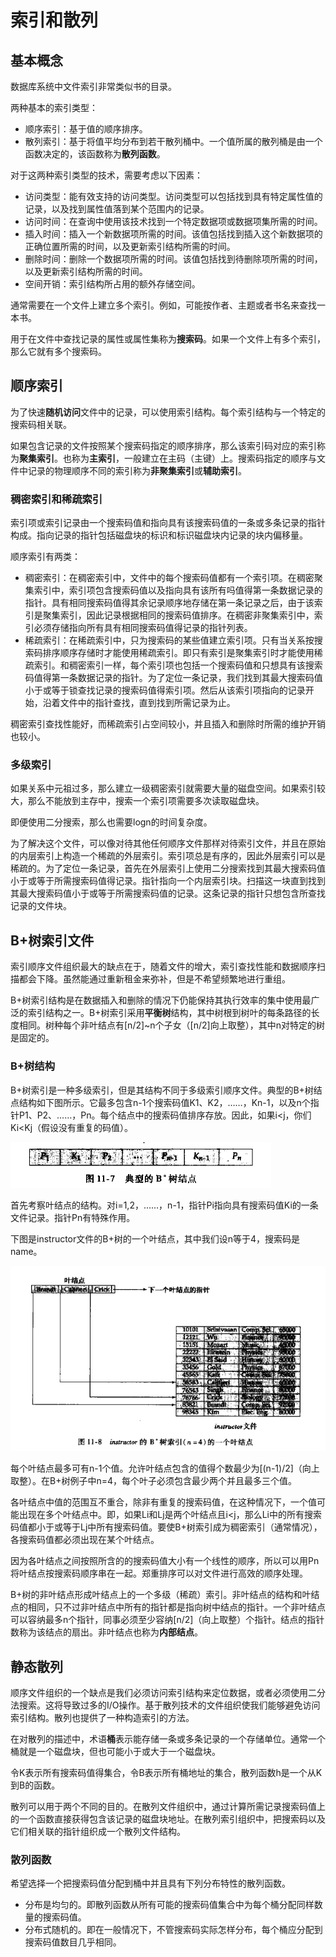 # 索引和散列

## 基本概念
数据库系统中文件索引非常类似书的目录。

两种基本的索引类型：

* 顺序索引：基于值的顺序排序。
* 散列索引：基于将值平均分布到若干散列桶中。一个值所属的散列桶是由一个函数决定的，该函数称为**散列函数**。

对于这两种索引类型的技术，需要考虑以下因素：

* 访问类型：能有效支持的访问类型。访问类型可以包括找到具有特定属性值的记录，以及找到属性值落到某个范围内的记录。
* 访问时间：在查询中使用该技术找到一个特定数据项或数据项集所需的时间。
* 插入时间：插入一个新数据项所需的时间。该值包括找到插入这个新数据项的正确位置所需的时间，以及更新索引结构所需的时间。
* 删除时间：删除一个数据项所需的时间。该值包括找到待删除项所需的时间，以及更新索引结构所需的时间。
* 空间开销：索引结构所占用的额外存储空间。

通常需要在一个文件上建立多个索引。例如，可能按作者、主题或者书名来查找一本书。

用于在文件中查找记录的属性或属性集称为**搜索码**。如果一个文件上有多个索引，那么它就有多个搜索码。

## 顺序索引
为了快速**随机访问**文件中的记录，可以使用索引结构。每个索引结构与一个特定的搜索码相关联。

如果包含记录的文件按照某个搜索码指定的顺序排序，那么该索引码对应的索引称为**聚集索引**。也称为**主索引**，一般建立在主码（主键）上。搜索码指定的顺序与文件中记录的物理顺序不同的索引称为**非聚集索引**或**辅助索引**。

### 稠密索引和稀疏索引
索引项或索引记录由一个搜索码值和指向具有该搜索码值的一条或多条记录的指针构成。指向记录的指针包括磁盘块的标识和标识磁盘块内记录的块内偏移量。

顺序索引有两类：

* 稠密索引：在稠密索引中，文件中的每个搜索码值都有一个索引项。在稠密聚集索引中，索引项包含搜索码值以及指向具有该所有吗值得第一条数据记录的指针。具有相同搜索码值得其余记录顺序地存储在第一条记录之后，由于该索引是聚集索引，因此记录根据相同的搜索码值排序。在稠密非聚集索引中，索引必须存储指向所有具有相同搜索码值得记录的指针列表。
* 稀疏索引：在稀疏索引中，只为搜索码的某些值建立索引项。只有当关系按搜索码排序顺序存储时才能使用稀疏索引。即只有索引是聚集索引时才能使用稀疏索引。和稠密索引一样，每个索引项也包括一个搜索码值和只想具有该搜索码值得第一条数据记录的指针。为了定位一条记录，我们找到其最大搜索码值小于或等于锁查找记录的搜索码值得索引项。然后从该索引项指向的记录开始，沿着文件中的指针查找，直到找到所需记录为止。

稠密索引查找性能好，而稀疏索引占空间较小，并且插入和删除时所需的维护开销也较小。

### 多级索引
如果关系中元祖过多，那么建立一级稠密索引就需要大量的磁盘空间。如果索引较大，那么不能放到主存中，搜索一个索引项需要多次读取磁盘块。

即便使用二分搜索，那么也需要logn的时间复杂度。

为了解决这个文件，可以像对待其他任何顺序文件那样对待索引文件，并且在原始的内层索引上构造一个稀疏的外层索引。索引项总是有序的，因此外层索引可以是稀疏的。为了定位一条记录，首先在外层索引上使用二分搜索找到其最大搜索码值小于或等于所需搜索码值得记录。指针指向一个内层索引块。扫描这一块直到找到其最大搜索码值小于或等于所需搜索码值的记录。这条记录的指针只想包含所查找记录的文件块。


## B+树索引文件
索引顺序文件组织最大的缺点在于，随着文件的增大，索引查找性能和数据顺序扫描都会下降。虽然能通过重新租金来弥补，但是不希望频繁地进行重组。

B+树索引结构是在数据插入和删除的情况下仍能保持其执行效率的集中使用最广泛的索引结构之一。B+树索引采用**平衡树**结构，其中树根到树叶的每条路径的长度相同。树种每个非叶结点有[n/2]~n个子女（[n/2]向上取整），其中n对特定的树是固定的。

### B+树结构
B+树索引是一种多级索引，但是其结构不同于多级索引顺序文件。典型的B+树结点结构如下图所示。它最多包含n-1个搜索码值K1、K2，……，Kn-1，以及n个指针P1、P2、……，Pn。每个结点中的搜索码值排序存放。因此，如果i<j，你们Ki<Kj（假设没有重复的码值）。

![典型的B+树结点](_v_images/20200820142541832_28331.png)

首先考察叶结点的结构。对i=1,2，……，n-1，指针Pi指向具有搜索码值Ki的一条文件记录。指针Pn有特殊作用。

下图是instructor文件的B+树的一个叶结点，其中我们设n等于4，搜索码是name。

![叶结点结构](_v_images/20200820154043164_16519.png)

每个叶结点最多可有n-1个值。允许叶结点包含的值得个数最少为[(n-1)/2]（向上取整）。在B+树例子中n=4，每个叶子必须包含最少两个并且最多三个值。

各叶结点中值的范围互不重合，除非有重复的搜索码值，在这种情况下，一个值可能出现在多个叶结点中。即，如果Li和Lj是两个叶结点且i<j，那么Li中的所有搜索码值都小于或等于Lj中所有搜索码值。要使B+树索引成为稠密索引（通常情况），各搜索码值都必须出现在某个叶结点。

因为各叶结点之间按照所含的的搜索码值大小有一个线性的顺序，所以可以用Pn将叶结点按搜索码顺序串在一起。郑重排序可以对文件进行高效的顺序处理。

B+树的非叶结点形成叶结点上的一个多级（稀疏）索引。非叶结点的结构和叶结点的相同，只不过非叶结点中所有的指针都是指向树中结点的指针。一个非叶结点可以容纳最多n个指针，同事必须至少容纳[n/2]（向上取整）个指针。结点的指针数称为该结点的扇出。非叶结点也称为**内部结点**。


## 静态散列
顺序文件组织的一个缺点是我们必须访问索引结构来定位数据，或者必须使用二分法搜索。这将导致过多的I/O操作。基于散列技术的文件组织使我们能够避免访问索引结构。散列也提供了一种构造索引的方法。

在对散列的描述中，术语**桶**表示能存储一条或多条记录的一个存储单位。通常一个桶就是一个磁盘块，但也可能小于或大于一个磁盘块。

令K表示所有搜索码值得集合，令B表示所有桶地址的集合，散列函数h是一个从K到B的函数。

散列可以用于两个不同的目的。在散列文件组织中，通过计算所需记录搜索码值上的一个函数直接获得包含该记录的磁盘块地址。在散列索引组织中，把搜索码以及它们相关联的指针组织成一个散列文件结构。

### 散列函数
希望选择一个把搜索码值分配到桶中并且具有下列分布特性的散列函数。

* 分布是均匀的。即散列函数从所有可能的搜索码值集合中为每个桶分配同样数量的搜索码值。
* 分布式随机的。即在一般情况下，不管搜索码实际怎样分布，每个桶应分配到搜索码值数目几乎相同。